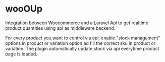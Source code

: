 # wooOUp
Integration between Woocommerce and a Laravel Api to get realtime product quantities using api as middleware backend.

For every product you want to control via api, enable "stock management" options in product or variation option ad fill the correct sku in product or variation.
The plugin automatically update stock via api everytime product page is loaded.
